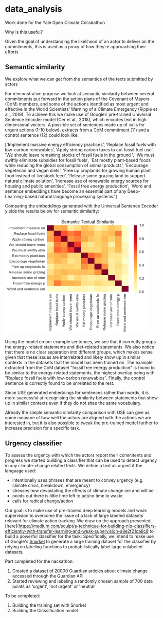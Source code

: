 # data_analysis
Work done for the Yale Open Climate Collabathon


Why is this useful? 

Given the goal of understanding the likelihood of an actor to deliver on the commitments, this is used as a proxy of how they’re approaching their efforts

## Semantic similarity 

We explore what we can get from the semantics of the texts submitted by actors


For demonstrative purpose we look at semantic similarity between several commitments put forward in the action plans of the Covenant of Mayors (CoM) members, and some of the actions identified as most urgent and effective in the World Scientists’ Warning of a Climate Emergency (Ripple et al., 2019). To achieve this we make use of Google’s pre-trained Universal Sentence Encoder model (Cer et al., 2018), which encodes text in high dimensional vectors. A possible set of sentences made up of calls for urgent actions (1-10 below), extracts from a CoM commitment (11) and a control sentence (12) could look like:

['Implement massive energy efficiency practices',
 'Replace fossil fuels with low-carbon renewables',
 'Apply strong carbon taxes to cut fossil fuel use',
 'We should leave remaining stocks of fossil fuels in the ground ',
 'We must swiftly eliminate subsidies for fossil fuels',
 'Eat mostly plant-based foods while reducing the global consumption of animal products',
 'Encourage vegeterian and vegan diets',
 'Free up croplands for growing human plant food instead of livestock feed',
 'Release some grazing land to support natural climate solution',
 'Increase use of renewable energy sources for housing and public amenities',
 'Fossil free energy production',
 'Word and sentence embeddings have become an essential part of any Deep-Learning-based natural language processing systems.']

Comparing the embeddings generated with the Universal Sentence Encoder yields the results below for semantic similarity:

![Semantic](semantic0.png)

Using the model on our example sentences, we see that it correctly groups the energy-related statements and diet-related statements. We also notice that there is no clear separation into different groups, which makes sense given that these issues are interrelated and likely show up in similar contexts in the datasets that the model has been trained on. The example extracted from the CoM dataset "fossil free energy production" is found to be similar to the energy-related statements, the highest overlap being with "Replace fossil fuels with low-carbon renewables". Finally, the control sentence is correctly found to be unrelated to the rest.

Since USE generated embeddings for sentences rather than words, it is more successful at recognising the similarity between statements that show up in similar contexts even if they do not shae the same vocabulary. 

Already the simple semantic similarity comparison with USE can give us some measure of how well the actors are aligned with the actions we are interested in, but it is also possible to tweak the pre-trained model further to increase precision for a specific task. 


## Urgency classifier


To assess the urgency with which the actors report their commitents and progress we started building a classifier that can be used to detect urgency in any climate-change related texts. We define a text as urgent if the language used:

* intentionally uses phrases that are meant to convey urgency (e.g. climate crisis, breakdown, emergency)
* stresses how devastating the effects of climate change are and will be
* points out there is little time left to act/no time to waste
* calls for radical change/action 

Our goal is to make use of pre-trained deep learning models and weak supervision to overcome the issue of a lack of large labeled datasets relevant for climate action tracking. We draw on the approach presented [here](https://medium.com/sculpt/a-technique-for-building-nlp-classifiers-efficiently-with-transfer-learning-and-weak-supervision-a8e2f21ca9c8 to build a powerful classifier for the task. Specifically, we intend to make use of Google's [Snorkel](https://arxiv.org/abs/1711.10160) to generate a large training dataset for the classifier by relying on labeling functions to probabilistically label large unlabeled datasets. 

Part completed for the hackathon: 

1. Created a dataset of 20000 Guardian articles about climate change accessed through the Guardian API
2. Started reviewing and labeling a randomly chosen sample of 700 data points as 'urgent', 'not urgent' or 'neutral'

To be completed: 

1. Building the training set with Snorkel 
2. Building the Classification model 



